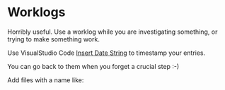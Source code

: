 # Worklogs

Horribly useful. Use a worklog while you are investigating something, or trying to make something work.

Use VisualStudio Code [Insert Date String](https://marketplace.visualstudio.com/items?itemName=jsynowiec.vscode-insertdatestring) to timestamp your entries.

You can go back to them when you forget a crucial step :-)

Add files  with a name like:

```
```


